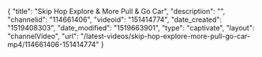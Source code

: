 {
    "title": "Skip Hop Explore & More Pull & Go Car",
    "description": "",
    "channelid": "114661406",
    "videoid": "151414774",
    "date_created": "1519408303",
    "date_modified": "1519663901",
    "type": "captivate",
    "layout": "channelVideo",
    "url": "\/latest-videos\/skip-hop-explore-more-pull-go-car-mp4\/114661406-151414774"
}